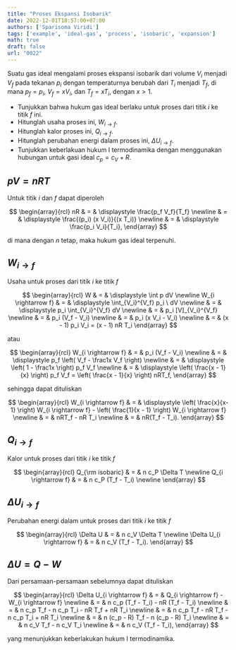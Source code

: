 ```yaml
---
title: "Proses Ekspansi Isobarik"
date: 2022-12-01T18:57:00+07:00
authors: ['Sparisoma Viridi']
tags: ['example', 'ideal-gas', 'process', 'isobaric', 'expansion']
math: true
draft: false
url: "0022"
---
```


Suatu gas ideal mengalami proses ekspansi isobarik dari volume $V_i$ menjadi $V_f$ pada tekanan $p_i$ dengan temperaturnya berubah dari $T_i$ menjadi $T_f$, di mana $p_f = p_i$, $V_f = x V_i$, dan $T_f = x T_i$, dengan $x > 1$.
+ Tunjukkan bahwa hukum gas ideal berlaku untuk proses dari titik $i$ ke titik $f$ ini.
+ Hitunglah usaha proses ini, $W_{i \rightarrow f}$.
+ Hitunglah kalor proses ini, $Q_{i \rightarrow f}$.
+ Hitunglah perubahan energi dalam proses ini, $\Delta U_{i \rightarrow f}$.
+ Tunjukkan keberlakuan hukum I termodinamika dengan menggunakan hubungan untuk gasi ideal $c_p = c_V + R$.


## $pV = nRT$
Untuk titik $i$ dan $f$ dapat diperoleh

$$
\begin{array}{rcl}
nR & = & \displaystyle \frac{p_f V_f}{T_f} \newline
& = & \displaystyle \frac{(p_i) (x V_i)}{(x T_i)} \newline
& = & \displaystyle \frac{p_i V_i}{T_i},
\end{array}
$$

di mana dengan $n$ tetap, maka hukum gas ideal terpenuhi.


## $W_{i \rightarrow f}$
Usaha untuk proses dari titik $i$ ke titik $f$

$$
\begin{array}{rcl}
W & = & \displaystyle \int p dV \newline
W_{i \rightarrow f} & = & \displaystyle \int_{V_i}^{V_f} p_i \ dV \newline
& = & \displaystyle p_i \int_{V_i}^{V_f} dV \newline
& = & p_i [V]_{V_i}^{V_f} \newline
& = & p_i (V_f - V_i) \newline
& = & p_i (x V_i - V_i) \newline
& = & (x - 1) p_i V_i = (x - 1) nR T_i
\end{array}
$$

atau

$$
\begin{array}{rcl}
W_{i \rightarrow f} & = & p_i (V_f - V_i) \newline
& = & \displaystyle p_f \left( V_f - \frac1x V_f \right) \newline
& = & \displaystyle \left( 1 - \frac1x \right) p_f V_f \newline
& = & \displaystyle \left( \frac{x - 1}{x} \right) p_f V_f = \left( \frac{x - 1}{x} \right) nRT_f,
\end{array}
$$

sehingga dapat dituliskan

$$
\begin{array}{rcl}
W_{i \rightarrow f} & = & \displaystyle \left( \frac{x}{x-1} \right) W_{i \rightarrow f} - \left( \frac{1}{x - 1} \right) W_{i \rightarrow f} \newline
& = & nRT_f - nR T_i \newline
& = & nR(T_f - T_i).
\end{array}
$$


## $Q_{i \rightarrow f}$
Kalor untuk proses dari titik $i$ ke titik $f$

$$
\begin{array}{rcl}
Q_{\rm isobaric} & = & n c_P \Delta T \newline
Q_{i \rightarrow f} & = & n c_P (T_f - T_i) \newline
\end{array}
$$


## $\Delta U_{i \rightarrow f}$
Perubahan energi dalam untuk proses dari titik $i$ ke titik $f$

$$
\begin{array}{rcl}
\Delta U & = & n c_V \Delta T \newline
\Delta U_{i \rightarrow f} & = & n c_V (T_f - T_i).
\end{array}
$$


## $\Delta U = Q - W$
Dari persamaan-persamaan sebelumnya dapat dituliskan

$$
\begin{array}{rcl}
\Delta U_{i \rightarrow f} & = & Q_{i \rightarrow f} - W_{i \rightarrow f} \newline
& = & n c_p (T_f - T_i) - nR (T_f - T_i) \newline
& = & n c_p T_f - n c_p T_i - nR T_f + nR T_i \newline
& = & n c_p T_f - nR T_f - n c_p T_i + nR T_i \newline
& = & n (c_p - R) T_f - n (c_p - R) T_i \newline
& = & n c_V T_f - n c_V T_i \newline
& = & n c_V (T_f - T_i),
\end{array}
$$

yang menunjukkan keberlakukan hukum I termodinamika.
